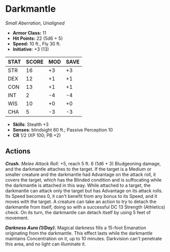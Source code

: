 # Darkmantle

*Small Aberration, Unaligned*

- **Armor Class:** 11
- **Hit Points:** 22 (5d6 + 5)
- **Speed:** 10 ft., Fly 30 ft.
- **Initiative**: +3 (13)

|STAT|SCORE|MOD|SAVE|
| --- | --- | --- | ---- |
| STR | 16 | +3 | +3 |
| DEX | 12 | +1 | +1 |
| CON | 13 | +1 | +1 |
| INT | 2 | -4 | -4 |
| WIS | 10 | +0 | +0 |
| CHA | 5 | -3 | -3 |

- **Skills**: Stealth +3
- **Senses**: blindsight 60 ft.; Passive Perception 10
- **CR** 1/2 (XP 100; PB +2)

## Actions

***Crush.*** *Melee Attack Roll:* +5, reach 5 ft. 6 (1d6 + 3) Bludgeoning damage, and the darkmantle attaches to the target. If the target is a Medium or smaller creature and the darkmantle had Advantage on the attack roll, it covers the target, which has the Blinded condition and is suffocating while the darkmantle is attached in this way.
While attached to a target, the darkmantle can attack only the target but has Advantage on its attack rolls. Its Speed becomes 0, it can't benefit from any bonus to its Speed, and it moves with the target.
A creature can take an action to try to detach the darkmantle from itself, doing so with a successful DC 13 Strength (Athletics) check. On its turn, the darkmantle can detach itself by using 5 feet of movement.

***Darkness Aura (1/Day).*** Magical darkness fills a 15-foot Emanation originating from the darkmantle. This effect lasts while the darkmantle maintains  Concentration on it, up to 10 minutes. Darkvision can't penetrate this area, and no light can illuminate it.

